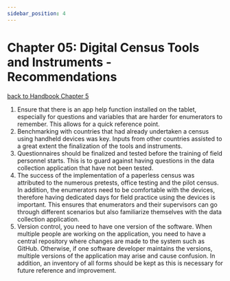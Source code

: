 ```yaml
---
sidebar_position: 4
---
```


# Chapter 05: Digital Census Tools and Instruments - Recommendations
[back to Handbook Chapter 5](/docs/category/chapter-05-digital-census-tools-and-instruments)

1.	Ensure that there is an app help function installed on the tablet, especially for questions and variables that are harder for enumerators to remember. This allows for a quick reference point. 
2.	Benchmarking with countries that had already undertaken a census using handheld devices was key. Inputs from other countries assisted to a great extent the finalization of the tools and instruments. 
3.	Questionnaires should be finalized and tested before the training of field personnel starts. This is to guard against having questions in the data collection application that have not been tested. 
4.	The success of the implementation of a paperless census was attributed to the numerous pretests, office testing and the pilot census. In addition, the enumerators need to be comfortable with the devices, therefore having dedicated days for field practice using the devices is important. This ensures that enumerators and their supervisors can go through different scenarios but also familiarize themselves with the data collection application. 
5.	Version control, you need to have one version of the software. When multiple people are working on the application, you need to have a central repository where changes are made to the system such as GitHub. Otherwise, if one software developer maintains the versions, multiple versions of the application may arise and cause confusion. In addition, an inventory of all forms should be kept as this is necessary for future reference and improvement.

